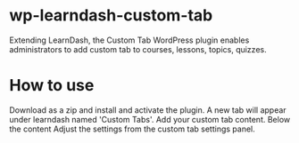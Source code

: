 # wp-learndash-custom-tab
Extending LearnDash, the Custom Tab WordPress plugin enables administrators to add custom tab to courses, lessons, topics, quizzes.

# How to use
Download as a zip and install and activate the plugin. A new tab will appear under learndash named 'Custom Tabs'. Add your custom tab content. Below the content Adjust the settings from the custom tab settings panel.
